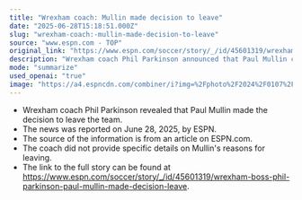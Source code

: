 ```yaml
---
title: "Wrexham coach: Mullin made decision to leave"
date: "2025-06-28T15:18:51.000Z"
slug: "wrexham-coach:-mullin-made-decision-to-leave"
source: "www.espn.com - TOP"
original_link: "https://www.espn.com/soccer/story/_/id/45601319/wrexham-boss-phil-parkinson-paul-mullin-made-decision-leave"
description: "Wrexham coach Phil Parkinson announced that Paul Mullin chose to depart the team, with details available on ESPN.com."
mode: "summarize"
used_openai: "true"
image: "https://a4.espncdn.com/combiner/i?img=%2Fphoto%2F2024%2F0107%2Fr1274518_1296x729_16%2D9.jpg"
---
```


- Wrexham coach Phil Parkinson revealed that Paul Mullin made the decision to leave the team.
- The news was reported on June 28, 2025, by ESPN.
- The source of the information is from an article on ESPN.com.
- The coach did not provide specific details on Mullin's reasons for leaving.
- The link to the full story can be found at https://www.espn.com/soccer/story/_/id/45601319/wrexham-boss-phil-parkinson-paul-mullin-made-decision-leave.